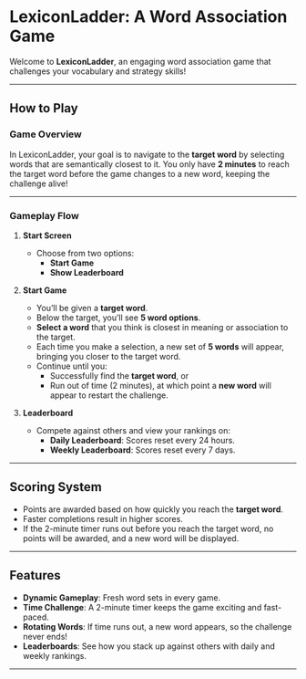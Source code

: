 # LexiconLadder: A Word Association Game

Welcome to **LexiconLadder**, an engaging word association game that challenges your vocabulary and strategy skills!

---

## How to Play

### **Game Overview**
In LexiconLadder, your goal is to navigate to the **target word** by selecting words that are semantically closest to it. You only have **2 minutes** to reach the target word before the game changes to a new word, keeping the challenge alive!

---

### **Gameplay Flow**
1. **Start Screen**
   - Choose from two options:
     - **Start Game**
     - **Show Leaderboard**

2. **Start Game**
   - You’ll be given a **target word**.
   - Below the target, you’ll see **5 word options**.
   - **Select a word** that you think is closest in meaning or association to the target.
   - Each time you make a selection, a new set of **5 words** will appear, bringing you closer to the target word.
   - Continue until you:
     - Successfully find the **target word**, or
     - Run out of time (2 minutes), at which point a **new word** will appear to restart the challenge.

3. **Leaderboard**
   - Compete against others and view your rankings on:
     - **Daily Leaderboard**: Scores reset every 24 hours.
     - **Weekly Leaderboard**: Scores reset every 7 days.

---

## Scoring System
- Points are awarded based on how quickly you reach the **target word**.
- Faster completions result in higher scores.
- If the 2-minute timer runs out before you reach the target word, no points will be awarded, and a new word will be displayed.

---

## Features
- **Dynamic Gameplay**: Fresh word sets in every game.
- **Time Challenge**: A 2-minute timer keeps the game exciting and fast-paced.
- **Rotating Words**: If time runs out, a new word appears, so the challenge never ends!
- **Leaderboards**: See how you stack up against others with daily and weekly rankings.

---